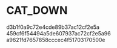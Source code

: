 # CAT_DOWN
d3b1f0a9c72e4cde89b37ac12cf2e5a
459cf6f54494a5de607937ac72cf2e5a96
a9621fd7657858cccec4f51703170500e
